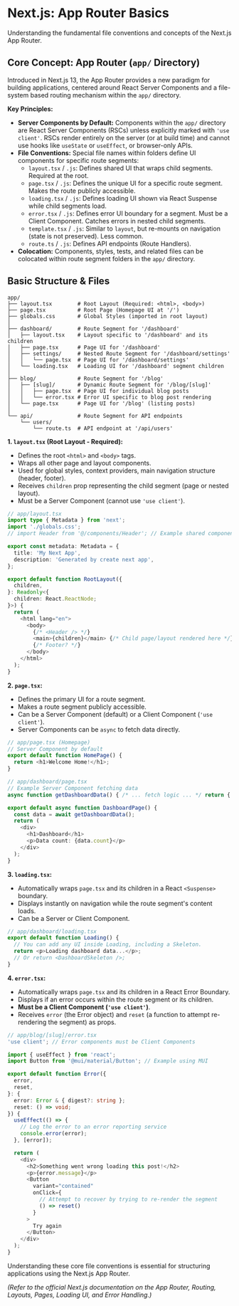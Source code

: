 # Next.js: App Router Basics

Understanding the fundamental file conventions and concepts of the Next.js App Router.

## Core Concept: App Router (`app/` Directory)

Introduced in Next.js 13, the App Router provides a new paradigm for building applications, centered around React Server Components and a file-system based routing mechanism within the `app/` directory.

**Key Principles:**

*   **Server Components by Default:** Components within the `app/` directory are React Server Components (RSCs) unless explicitly marked with `'use client'`. RSCs render entirely on the server (or at build time) and cannot use hooks like `useState` or `useEffect`, or browser-only APIs.
*   **File Conventions:** Special file names within folders define UI components for specific route segments:
    *   `layout.tsx` / `.js`: Defines shared UI that wraps child segments. Required at the root.
    *   `page.tsx` / `.js`: Defines the unique UI for a specific route segment. Makes the route publicly accessible.
    *   `loading.tsx` / `.js`: Defines loading UI shown via React Suspense while child segments load.
    *   `error.tsx` / `.js`: Defines error UI boundary for a segment. Must be a Client Component. Catches errors in nested child segments.
    *   `template.tsx` / `.js`: Similar to `layout`, but re-mounts on navigation (state is not preserved). Less common.
    *   `route.ts` / `.js`: Defines API endpoints (Route Handlers).
*   **Colocation:** Components, styles, tests, and related files can be colocated within route segment folders in the `app/` directory.

## Basic Structure & Files

```
app/
├── layout.tsx        # Root Layout (Required: <html>, <body>)
├── page.tsx          # Root Page (Homepage UI at '/')
├── globals.css       # Global Styles (imported in root layout)
│
├── dashboard/        # Route Segment for '/dashboard'
│   ├── layout.tsx    # Layout specific to '/dashboard' and its children
│   ├── page.tsx      # Page UI for '/dashboard'
│   ├── settings/     # Nested Route Segment for '/dashboard/settings'
│   │   └── page.tsx  # Page UI for '/dashboard/settings'
│   └── loading.tsx   # Loading UI for '/dashboard' segment children
│
├── blog/             # Route Segment for '/blog'
│   ├── [slug]/       # Dynamic Route Segment for '/blog/[slug]'
│   │   ├── page.tsx  # Page UI for individual blog posts
│   │   └── error.tsx # Error UI specific to blog post rendering
│   └── page.tsx      # Page UI for '/blog' (listing posts)
│
└── api/              # Route Segment for API endpoints
    └── users/
        └── route.ts  # API endpoint at '/api/users'
```

**1. `layout.tsx` (Root Layout - Required):**

*   Defines the root `<html>` and `<body>` tags.
*   Wraps all other page and layout components.
*   Used for global styles, context providers, main navigation structure (header, footer).
*   Receives `children` prop representing the child segment (page or nested layout).
*   Must be a Server Component (cannot use `'use client'`).

```typescript
// app/layout.tsx
import type { Metadata } from 'next';
import './globals.css';
// import Header from '@/components/Header'; // Example shared component

export const metadata: Metadata = {
  title: 'My Next App',
  description: 'Generated by create next app',
};

export default function RootLayout({
  children,
}: Readonly<{
  children: React.ReactNode;
}>) {
  return (
    <html lang="en">
      <body>
        {/* <Header /> */}
        <main>{children}</main> {/* Child page/layout rendered here */}
        {/* Footer? */}
      </body>
    </html>
  );
}
```

**2. `page.tsx`:**

*   Defines the primary UI for a route segment.
*   Makes a route segment publicly accessible.
*   Can be a Server Component (default) or a Client Component (`'use client'`).
*   Server Components can be `async` to fetch data directly.

```typescript
// app/page.tsx (Homepage)
// Server Component by default
export default function HomePage() {
  return <h1>Welcome Home!</h1>;
}

// app/dashboard/page.tsx
// Example Server Component fetching data
async function getDashboardData() { /* ... fetch logic ... */ return { count: 123 }; }

export default async function DashboardPage() {
  const data = await getDashboardData();
  return (
    <div>
      <h1>Dashboard</h1>
      <p>Data count: {data.count}</p>
    </div>
  );
}
```

**3. `loading.tsx`:**

*   Automatically wraps `page.tsx` and its children in a React `<Suspense>` boundary.
*   Displays instantly on navigation while the route segment's content loads.
*   Can be a Server or Client Component.

```typescript
// app/dashboard/loading.tsx
export default function Loading() {
  // You can add any UI inside Loading, including a Skeleton.
  return <p>Loading dashboard data...</p>;
  // Or return <DashboardSkeleton />;
}
```

**4. `error.tsx`:**

*   Automatically wraps `page.tsx` and its children in a React Error Boundary.
*   Displays if an error occurs within the route segment or its children.
*   **Must be a Client Component (`'use client'`)**.
*   Receives `error` (the Error object) and `reset` (a function to attempt re-rendering the segment) as props.

```typescript
// app/blog/[slug]/error.tsx
'use client'; // Error components must be Client Components

import { useEffect } from 'react';
import Button from '@mui/material/Button'; // Example using MUI

export default function Error({
  error,
  reset,
}: {
  error: Error & { digest?: string };
  reset: () => void;
}) {
  useEffect(() => {
    // Log the error to an error reporting service
    console.error(error);
  }, [error]);

  return (
    <div>
      <h2>Something went wrong loading this post!</h2>
      <p>{error.message}</p>
      <Button
        variant="contained"
        onClick={
          // Attempt to recover by trying to re-render the segment
          () => reset()
        }
      >
        Try again
      </Button>
    </div>
  );
}
```

Understanding these core file conventions is essential for structuring applications using the Next.js App Router.

*(Refer to the official Next.js documentation on the App Router, Routing, Layouts, Pages, Loading UI, and Error Handling.)*